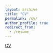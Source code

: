 ```yaml
---
layout: archive
title: "CV"
permalink: /cv/
author_profile: true
redirect_from:
  - /resume
---
```


[CV](/lei_liu.github.io/files/CV.pdf)
